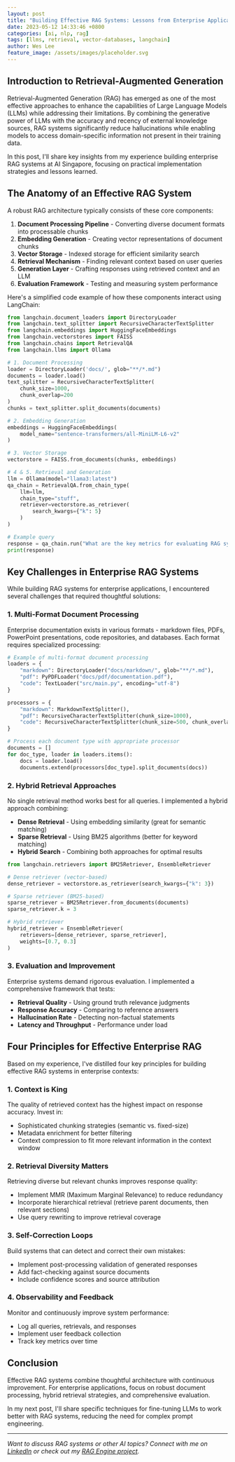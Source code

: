 ```yaml
---
layout: post
title: "Building Effective RAG Systems: Lessons from Enterprise Applications"
date: 2023-05-12 14:33:46 +0800
categories: [ai, nlp, rag]
tags: [llms, retrieval, vector-databases, langchain]
author: Wes Lee
feature_image: /assets/images/placeholder.svg
---
```


## Introduction to Retrieval-Augmented Generation

Retrieval-Augmented Generation (RAG) has emerged as one of the most effective approaches to enhance the capabilities of Large Language Models (LLMs) while addressing their limitations. By combining the generative power of LLMs with the accuracy and recency of external knowledge sources, RAG systems significantly reduce hallucinations while enabling models to access domain-specific information not present in their training data.

In this post, I'll share key insights from my experience building enterprise RAG systems at AI Singapore, focusing on practical implementation strategies and lessons learned.

## The Anatomy of an Effective RAG System

A robust RAG architecture typically consists of these core components:

1. **Document Processing Pipeline** - Converting diverse document formats into processable chunks
2. **Embedding Generation** - Creating vector representations of document chunks
3. **Vector Storage** - Indexed storage for efficient similarity search
4. **Retrieval Mechanism** - Finding relevant context based on user queries
5. **Generation Layer** - Crafting responses using retrieved context and an LLM
6. **Evaluation Framework** - Testing and measuring system performance

Here's a simplified code example of how these components interact using LangChain:

```python
from langchain.document_loaders import DirectoryLoader
from langchain.text_splitter import RecursiveCharacterTextSplitter
from langchain.embeddings import HuggingFaceEmbeddings
from langchain.vectorstores import FAISS
from langchain.chains import RetrievalQA
from langchain.llms import Ollama

# 1. Document Processing
loader = DirectoryLoader('docs/', glob="**/*.md")
documents = loader.load()
text_splitter = RecursiveCharacterTextSplitter(
    chunk_size=1000,
    chunk_overlap=200
)
chunks = text_splitter.split_documents(documents)

# 2. Embedding Generation
embeddings = HuggingFaceEmbeddings(
    model_name="sentence-transformers/all-MiniLM-L6-v2"
)

# 3. Vector Storage
vectorstore = FAISS.from_documents(chunks, embeddings)

# 4 & 5. Retrieval and Generation
llm = Ollama(model="llama3:latest")
qa_chain = RetrievalQA.from_chain_type(
    llm=llm,
    chain_type="stuff",
    retriever=vectorstore.as_retriever(
        search_kwargs={"k": 5}
    )
)

# Example query
response = qa_chain.run("What are the key metrics for evaluating RAG systems?")
print(response)
```

## Key Challenges in Enterprise RAG Systems

While building RAG systems for enterprise applications, I encountered several challenges that required thoughtful solutions:

### 1. Multi-Format Document Processing

Enterprise documentation exists in various formats - markdown files, PDFs, PowerPoint presentations, code repositories, and databases. Each format requires specialized processing:

```python
# Example of multi-format document processing
loaders = {
    "markdown": DirectoryLoader("docs/markdown/", glob="**/*.md"),
    "pdf": PyPDFLoader("docs/pdf/documentation.pdf"),
    "code": TextLoader("src/main.py", encoding="utf-8")
}

processors = {
    "markdown": MarkdownTextSplitter(),
    "pdf": RecursiveCharacterTextSplitter(chunk_size=1000),
    "code": RecursiveCharacterTextSplitter(chunk_size=500, chunk_overlap=50)
}

# Process each document type with appropriate processor
documents = []
for doc_type, loader in loaders.items():
    docs = loader.load()
    documents.extend(processors[doc_type].split_documents(docs))
```

### 2. Hybrid Retrieval Approaches

No single retrieval method works best for all queries. I implemented a hybrid approach combining:

- **Dense Retrieval** - Using embedding similarity (great for semantic matching)
- **Sparse Retrieval** - Using BM25 algorithms (better for keyword matching)
- **Hybrid Search** - Combining both approaches for optimal results

```python
from langchain.retrievers import BM25Retriever, EnsembleRetriever

# Dense retriever (vector-based)
dense_retriever = vectorstore.as_retriever(search_kwargs={"k": 3})

# Sparse retriever (BM25-based)
sparse_retriever = BM25Retriever.from_documents(documents)
sparse_retriever.k = 3

# Hybrid retriever
hybrid_retriever = EnsembleRetriever(
    retrievers=[dense_retriever, sparse_retriever],
    weights=[0.7, 0.3]
)
```

### 3. Evaluation and Improvement

Enterprise systems demand rigorous evaluation. I implemented a comprehensive framework that tests:

- **Retrieval Quality** - Using ground truth relevance judgments
- **Response Accuracy** - Comparing to reference answers
- **Hallucination Rate** - Detecting non-factual statements
- **Latency and Throughput** - Performance under load

## Four Principles for Effective Enterprise RAG

Based on my experience, I've distilled four key principles for building effective RAG systems in enterprise contexts:

### 1. Context is King

The quality of retrieved context has the highest impact on response accuracy. Invest in:

- Sophisticated chunking strategies (semantic vs. fixed-size)
- Metadata enrichment for better filtering
- Context compression to fit more relevant information in the context window

### 2. Retrieval Diversity Matters

Retrieving diverse but relevant chunks improves response quality:

- Implement MMR (Maximum Marginal Relevance) to reduce redundancy
- Incorporate hierarchical retrieval (retrieve parent documents, then relevant sections)
- Use query rewriting to improve retrieval coverage

### 3. Self-Correction Loops

Build systems that can detect and correct their own mistakes:

- Implement post-processing validation of generated responses
- Add fact-checking against source documents
- Include confidence scores and source attribution

### 4. Observability and Feedback

Monitor and continuously improve system performance:

- Log all queries, retrievals, and responses
- Implement user feedback collection
- Track key metrics over time

## Conclusion

Effective RAG systems combine thoughtful architecture with continuous improvement. For enterprise applications, focus on robust document processing, hybrid retrieval strategies, and comprehensive evaluation.

In my next post, I'll share specific techniques for fine-tuning LLMs to work better with RAG systems, reducing the need for complex prompt engineering.

---

*Want to discuss RAG systems or other AI topics? Connect with me on [LinkedIn](https://www.linkedin.com/in/wes-lee/) or check out my [RAG Engine project](/projects/rag-engine-project/).*
